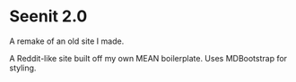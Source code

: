 # Seenit 2.0

A remake of an old site I made.

A Reddit-like site built off my own MEAN boilerplate. Uses MDBootstrap for styling.
